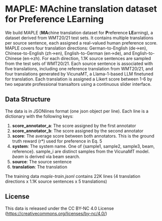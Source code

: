 # **MAPLE**: **MA**chine translation dataset for **P**reference **LE**arning

We build MAPLE (**MA**chine translation dataset for **P**reference **LE**arning), a dataset derived from WMT20/21 test sets. It contains multiple translations per source sentence, each assigned a real-valued human preference score. MAPLE covers four translation directions: German-to-English (de→en), Chinese-to-English (zh→en), English-to-German (en→de), and English-to-Chinese (en→zh). For each direction, 1.1K source sentences are sampled from the test sets of WMT20/21. Each source sentence is associated with five translations, including one reference translation from WMT20/21, and four translations generated by VicunaMT, a Llama-1-based LLM finetuned for translation. Each translation is assigned a Likert score between 1-6 by two separate professional transaltors using a continuous slider interface.

## Data Structure
The data is in JSONlines format (one json object per line). Each line is a dictionary with the following keys:

1. **score_annotator_a**: The score assigned by the first annotator
2. **score_annotator_b**: The score assigned by the second annotator
3. **score**: The average score between both annotators. This is the ground truth reward (r*) used for preference in Eq. 5
4. **system**: The system name. One of {sample1, sample2, sample3, beam, reference}. sample_i are distinct samples from the VicunaMT model. *beam* is derived via beam search.
4. **source**: The source sentence
4. **translation**: The translation

The training data *maple-train.jsonl* contains 22K lines (4 translation directions x 1.1K source sentences x 5 translations)
## License

This data is released under the CC BY-NC 4.0 License (https://creativecommons.org/licenses/by-nc/4.0/)
